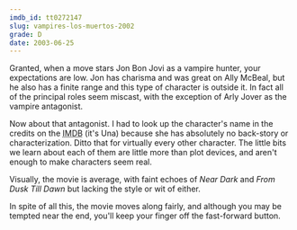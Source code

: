 ```yaml
---
imdb_id: tt0272147
slug: vampires-los-muertos-2002
grade: D
date: 2003-06-25
---
```


Granted, when a move stars Jon Bon Jovi as a vampire hunter, your expectations are low. Jon has charisma and was great on Ally McBeal, but he also has a finite range and this type of character is outside it. In fact all of the principal roles seem miscast, with the exception of Arly Jover as the vampire antagonist.

Now about that antagonist. I had to look up the character's name in the credits on the <abbr title="Internet Movie Database">IMDB</abbr> (it's Una) because she has absolutely no back-story or characterization. Ditto that for virtually every other character. The little bits we learn about each of them are little more than plot devices, and aren't enough to make characters seem real.

Visually, the movie is average, with faint echoes of <span data-imdb-id="tt0093605">_Near Dark_</span> and <span data-imdb-id="tt0116367">_From Dusk Till Dawn_</span> but lacking the style or wit of either.

In spite of all this, the movie moves along fairly, and although you may be tempted near the end, you'll keep your finger off the fast-forward button.
